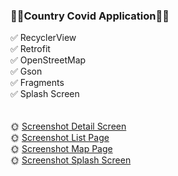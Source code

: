 <h3>🌟🌟Country Covid Application🌟🌟</h3>
✅ RecyclerView <br/>
✅ Retrofit <br/>
✅ OpenStreetMap <br/>
✅ Gson <br/>
✅ Fragments <br/>
✅ Splash Screen <br/>
<br/><br/>
🌞 <a href="https://github.com/htk007/CountryCovidApplication/blob/master/screenshots/ss_countrycovidapp_detail.png">Screenshot Detail Screen</a>
<br/>
🌞 <a href="https://github.com/htk007/CountryCovidApplication/blob/master/screenshots/ss_countrycovidapp_list.png">Screenshot List Page</a>
<br/>
🌞 <a href="https://github.com/htk007/CountryCovidApplication/blob/master/screenshots/ss_countrycovidapp_map.png">Screenshot Map Page</a>
<br/>
🌞 <a href="https://github.com/htk007/CountryCovidApplication/blob/master/screenshots/ss_countrycovidapp_splash.png">Screenshot Splash Screen</a>
<br/>

